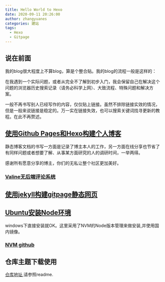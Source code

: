 ```yaml
---
title: Hello World to Hexo
date: 2020-09-11 20:26:00
author: zhangyuanes
categories: 建站
tags:
  - Hexo
  - Gitpage
---
```


## 说在前面

我的blog很大程度上不算blog，算是个整合贴。我的blog的流程一般是这样的：

在我遇到一个实际问题，或者从完全不了解到初步入门，我会保留自己在解决这个问题的浏览器历史搜索记录（请务必科学上网）、大致流程、特殊问题和解决方案。

一般不再书写别人已经写作的内容，仅仅贴上链接。虽然不排除链接实效的情况，但是一般来说链接是稳定的。万一实在链接失效，也可以搜索关键词找寻更新的教程。在此不再赘述。

## [使用Github Pages和Hexo构建个人博客][gitpage_hexo]

静态博客文档的书写一方面是记录了博主本人的工作，另一方面在线分享也节省了有同样问题或者想要了解、从事某方面研究的人的调研时间，一举两得。

感谢所有愿意分享的博主，你们的无私让整个社区更加美好。

### [Valine无后端评论系统][Valine]

## [使用jekyll构建gitpage静态网页][gitpage_jekyll]

## [Ubuntu安装Node环境][installNode]

windows下直接安装就OK。这里采用了NVM的Node版本管理来做安装,并使用国内镜像。

### [NVM github][NVM github]

## 仓库主题下载使用

[仓库地址](https://github.com/zhangyuanes/blinkTheme),请参照readme.

[gitpage_hexo]:https://developer.aliyun.com/article/387750
[Valine]:https://valine.js.org/
[gitpage_jekyll]:https://sspai.com/post/54608
[installNode]:https://mupceet.com/2020/02/the-best-way-to-install-nodejs/
[NVM github]:https://github.com/nvm-sh/nvm#installing-and-updating